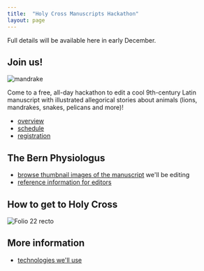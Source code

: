 ```yaml
---
title:  "Holy Cross Manuscripts Hackathon"
layout: page
---
```




Full details will be available here in early December.

## Join us!

![mandrake](http://www.homermultitext.org/iipsrv?OBJ=IIP,1.0&FIF=/project/homer/pyramidal/deepzoom/ecod/bern318imgs/v1/bern318_019r.tif&RGN=0.1632,0.4317,0.4943,0.08636&wID=600&CVT=JPEG)


Come to a free, all-day hackathon to edit a cool 9th-century Latin  manuscript with illustrated allegorical stories about animals (lions, mandrakes, snakes, pelicans and more)!






-   [overview](overview)
-   [schedule](schedule)
-   [registration](registration)


## The Bern Physiologus


-   [browse thumbnail images of the manuscript](thumbs) we'll be editing
-   [reference information for editors](references)

##  How to get to Holy Cross

![Folio 22 recto](http://www.homermultitext.org/iipsrv?OBJ=IIP,1.0&FIF=/project/homer/pyramidal/deepzoom/ecod/bern318imgs/v1/bern318_022r.tif&RGN=0.1041,0.3373,0.5885,0.3833&wID=300&CVT=JPEG)

## More information

-  [technologies we'll use](tech)
